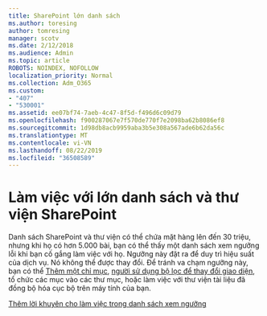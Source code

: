 ```yaml
---
title: SharePoint lớn danh sách
ms.author: toresing
author: tomresing
manager: scotv
ms.date: 2/12/2018
ms.audience: Admin
ms.topic: article
ROBOTS: NOINDEX, NOFOLLOW
localization_priority: Normal
ms.collection: Adm_O365
ms.custom:
- "407"
- "530001"
ms.assetid: ee07bf74-7aeb-4c47-8f5d-f496d6c09d79
ms.openlocfilehash: f900287067e7f570de770f7e2098ba62b8086ef8
ms.sourcegitcommit: 1d98db8acb9959aba3b5e308a567ade6b62da56c
ms.translationtype: MT
ms.contentlocale: vi-VN
ms.lasthandoff: 08/22/2019
ms.locfileid: "36508589"
---
```

# <a name="work-with-large-lists-and-libraries-in-sharepoint"></a>Làm việc với lớn danh sách và thư viện SharePoint

Danh sách SharePoint và thư viện có thể chứa mặt hàng lên đến 30 triệu, nhưng khi họ có hơn 5.000 bài, bạn có thể thấy một danh sách xem ngưỡng lỗi khi bạn cố gắng làm việc với họ. Ngưỡng này đặt ra để duy trì hiệu suất của dịch vụ. Nó không thể được thay đổi. Để tránh va chạm ngưỡng này, bạn có thể [Thêm một chỉ mục](https://go.microsoft.com/fwlink/?linkid=867784), [người sử dụng bộ lọc để thay đổi giao diện](https://go.microsoft.com/fwlink/?linkid=867786), tổ chức các mục vào các thư mục, hoặc làm việc với thư viện tài liệu đã đồng bộ hóa cục bộ trên máy tính của bạn.
  
[Thêm lời khuyên cho làm việc trong danh sách xem ngưỡng](https://go.microsoft.com/fwlink/?linkid=867787)
  